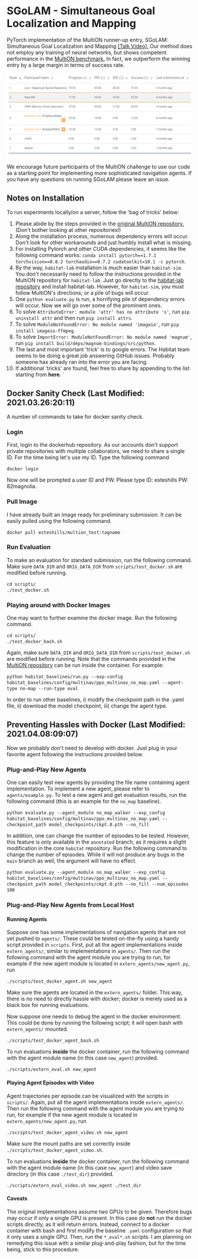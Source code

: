 # SGoLAM - Simultaneous Goal Localization and Mapping

PyTorch implementation of the MultiON runner-up entry, SGoLAM: Simultaneous Goal Localization and Mapping [[Talk Video].](https://www.youtube.com/watch?v=XgT2w6rUwjM) Our method does not employ any training of neural networks, but shows competent performance in the [MultiON benchmark.](https://eval.ai/web/challenges/challenge-page/805/leaderboard/2202) In fact, we outperform the winning entry by a large margin in terms of success rate. 

![alt text](https://github.com/eunsunlee/SGoLAM/blob/main/rank.png)

We encourage future participants of the MultiON challenge to use our code as a starting point for implementing more sophisticated navigation agents. If you have any questions on running SGoLAM please leave an issue.

## Notes on Installation
To run experiments locally/on a server, follow the 'bag of tricks' below:
1. Please abide by the steps provided in the [original MultiON repository.](https://github.com/saimwani/multiON) (Don't bother looking at other repositories!)
2. Along the installation process, numerous dependency errors will occur. Don't look for other workarounds and just humbly install what is missing.
3. For installing Pytorch and other CUDA dependencies, it seems like the following command works: `conda install pytorch==1.7.1 torchvision==0.8.2 torchaudio==0.7.2 cudatoolkit=10.1 -c pytorch`.
4. By the way, `habitat-lab` installation is much easier than `habitat-sim`. You don't necessarily need to follow the instructions provided in the MultiON repository for `habitat-lab`. Just go directly to the [habitat-lab repository](https://github.com/facebookresearch/habitat-lab) and install habitat-lab. However, for `habitat-sim`, you must follow MultiON's directions; or a pile of bugs will occur.
5. One `python evaluate.py` is run, a horrifying pile of dependency errors will occur. Now we will go over some of the prominent ones.
6. To solve `AttributeError: module 'attr' has no attribute 's'`, run `pip uninstall attr` and then run `pip install attrs`.
7. To solve `ModuleNotFoundError: No module named 'imageio'`, run `pip install imageio-ffmpeg`.
8. To solve `ImportError: ModuleNotFoundError: No module named 'magnum'`, run `pip install build/deps/magnum-bindings/src/python`.
9. The last and most important 'trick' is to google errors. The Habitat team seems to be doing a great job answering GitHub issues. Probably someone has already ran into the error you are facing.
10. If additional 'tricks' are found, feel free to share by appending to the list starting from **here**.
`
## Docker Sanity Check (Last Modified: 2021.03.26:20:11)
A number of commands to take for docker sanity check.
### Login
First, login to the dockerhub repository. As our accounts don't support private repositories with multiple collaborators, we need to share a single ID.
For the time being let's use my ID. 
Type the following command
```
docker login
```
Now one will be prompted a user ID and PW. Please type ID: esteshills PW: 82magnolia.

### Pull Image
I have already built an image ready for preliminary submission. It can be easily pulled using the following command.
```
docker pull esteshills/multion_test:tagname
```

### Run Evaluation
To make an evaluation for standard submission, run the following command. Make sure `DATA_DIR` and `ORIG_DATA_DIR` from `scripts/test_docker.sh` are modified before running.
```
cd scripts/
./test_docker.sh
```

### Playing around with Docker Images
One may want to further examine the docker image. Run the following command.
```
cd scripts/
./test_docker_bash.sh
```
Again, make sure `DATA_DIR` and `ORIG_DATA_DIR` from `scripts/test_docker.sh` are modified before running.
Note that the commands provided in the [MultiON repository](https://github.com/saimwani/multiON) can be run inside the container.
For example:
```
python habitat_baselines/run.py --exp-config habitat_baselines/config/multinav/ppo_multinav_no_map.yaml --agent-type no-map --run-type eval
```
In order to run other baselines, i) modify the checkpoint path in the .yaml file, ii) download the model checkpoint, iii) change the agent type.

## Preventing Hassles with Docker (Last Modified: 2021.04.08:09:07)
Now we probably don't need to develop with docker. Just plug in your favorite agent following the instructions provided below.

### Plug-and-Play New Agents
One can easily test new agents by providing the file name containing agent implementation.
To implement a new agent, please refer to `agents/example.py`.
To test a new agent and get evaluation results, run the following command (this is an example for the `no_map` baseline).
```
python evaluate.py --agent_module no_map_walker --exp_config habitat_baselines/config/multinav/ppo_multinav_no_map.yaml --checkpoint_path model_checkpoints/ckpt.0.pth --no_fill
```
In addition, one can change the number of episodes to be tested.
However, this feature is only available in the `annotated` branch, as it requires a slight modification in the core `habitat` repository.
Run the following command to change the number of episodes.
While it will not produce any bugs in the `main` branch as well, the argument will have no effect.
```
python evaluate.py --agent_module no_map_walker --exp_config habitat_baselines/config/multinav/ppo_multinav_no_map.yaml --checkpoint_path model_checkpoints/ckpt.0.pth --no_fill --num_episodes 100
```

### Plug-and-Play New Agents from Local Host
#### Running Agents
Suppose one has some implementations of navigation agents that are not yet pushed to `agents/`.
These could be tested on-the-fly using a handy script provided in `scripts`.
First, put all the agent implementations inside `extern_agents/`, similar to implementations in `agents/`.
Then run the following command with the agent module you are trying to run, for example if the new agent module is located in `extern_agents/new_agent.py`, run
```
./scripts/test_docker_agent.sh new_agent
```
Make sure the agents are located in the `extern_agents/` folder.
This way, there is no need to directly hassle with docker; docker is merely used as a black box for running evaluations.

Now suppose one needs to debug the agent in the docker environment.
This could be done by running the following script; it will open bash with `extern_agents/` mounted.
```
./scripts/test_docker_agent_bash.sh
```

To run evaluations **inside** the docker container, run the following command with the agent module name (in this case `new_agent`) provided.
```
./scripts/extern_eval.sh new_agent
```

#### Playing Agent Episodes with Video
Agent trajectories per episode can be visualized with the scripts in `scripts/`.
Again, put all the agent implementations inside `extern_agents/`.
Then run the following command with the agent module you are trying to run, for example if the new agent module is located in `extern_agents/new_agent.py`, run
```
./scripts/test_docker_agent_video.sh new_agent 
```
Make sure the mount paths are set correctly inside `./scripts/test_docker_agent_video.sh`.

To run evaluations **inside** the docker container, run the following command with the agent module name (in this case `new_agent`) and video save directory (in this case `./test_dir`) provided.
```
./scripts/extern_eval_video.sh new_agent ./test_dir
```

#### Caveats
The original implementations assume two GPUs to be given. Therefore bugs may occur if only a single GPU is present. In this case do **not** run the docker scripts directly, as it will return errors. Instead, connect to a docker container with bash and first modify the baseline `.yaml` configuration so that it only uses a single GPU. Then, run the `*_eval*.sh` scripts. I am planning on remedying this issue with a similar plug-and-play fashion, but for the time being, stick to this procedure.
